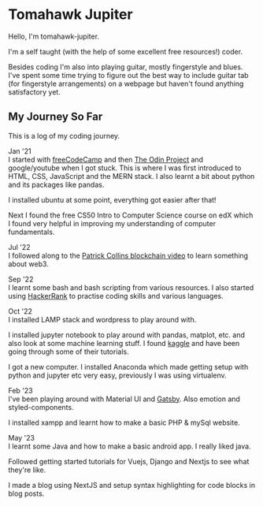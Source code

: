 # Tomahawk Jupiter

Hello, I'm tomahawk-jupiter.

I'm a self taught (with the help of some excellent free resources!) coder.

Besides coding I'm also into playing guitar, mostly fingerstyle and blues. I've spent some time trying to figure out the best way to include guitar tab (for fingerstyle arrangements) on a webpage but haven't found anything satisfactory yet.

## My Journey So Far

This is a log of my coding journey.

Jan '21  
I started with [freeCodeCamp](https://www.freecodecamp.org/) and then [The Odin Project](https://www.theodinproject.com/) and google/youtube when I got stuck. This is where I was first introduced to HTML, CSS, JavaScript and the MERN stack. I also learnt a bit about python and its packages like pandas.

I installed ubuntu at some point, everything got easier after that!

Next I found the free CS50 Intro to Computer Science course on edX which I found very helpful in improving my understanding of computer fundamentals.

Jul '22  
I followed along to the [Patrick Collins blockchain video](https://www.youtube.com/watch?v=gyMwXuJrbJQ) to learn something about web3.

Sep '22  
I learnt some bash and bash scripting from various resources. I also started using [HackerRank](https://www.hackerrank.com/) to practise coding skills and various languages.

Oct '22  
I installed LAMP stack and wordpress to play around with.

I installed jupyter notebook to play around with pandas, matplot, etc. and also look at some machine learning stuff. I found [kaggle](https://www.kaggle.com/) and have been going through some of their tutorials.

I got a new computer. I installed Anaconda which made getting setup with python and jupyter etc very easy, previously I was using virtualenv.

Feb '23  
I've been playing around with Material UI and [Gatsby](https://www.gatsbyjs.com/). Also emotion and styled-components.

I installed xampp and learnt how to make a basic PHP & mySql website.

May '23  
I learnt some Java and how to make a basic android app. I really liked java.

Followed getting started tutorials for Vuejs, Django and Nextjs to see what they're like.

I made a blog using NextJS and setup syntax highlighting for code blocks in blog posts.

<!---
tomahawk-jupiter/tomahawk-jupiter is a ✨ special ✨ repository because its `README.md` (this file) appears on your GitHub profile.
You can click the Preview link to take a look at your changes.
--->
